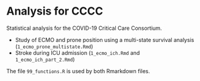 # Analysis for CCCC

Statistical analysis for the COVID-19 Critical Care Consortium.

* Study of ECMO and prone position using a multi-state survival analysis (`1_ecmo_prone_multistate.Rmd`)
* Stroke during ICU admission (`1_ecmo_ich.Rmd` and `1_ecmo_ich_part_2.Rmd`)

The file `99_functions.R` is used by both Rmarkdown files.
